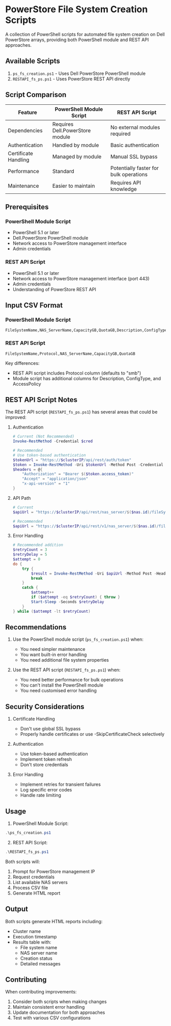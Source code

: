# PowerStore File System Creation Scripts

A collection of PowerShell scripts for automated file system creation on Dell PowerStore arrays, providing both PowerShell module and REST API approaches.

## Available Scripts

1. `ps_fs_creation.ps1` - Uses Dell PowerStore PowerShell module
2. `RESTAPI_fs_ps.ps1` - Uses PowerStore REST API directly

## Script Comparison

| Feature | PowerShell Module Script | REST API Script |
|---------|-------------------------|-----------------|
| Dependencies | Requires Dell.PowerStore module | No external modules required |
| Authentication | Handled by module | Basic authentication |
| Certificate Handling | Managed by module | Manual SSL bypass |
| Performance | Standard | Potentially faster for bulk operations |
| Maintenance | Easier to maintain | Requires API knowledge |

## Prerequisites

### PowerShell Module Script
- PowerShell 5.1 or later
- Dell.PowerStore PowerShell module
- Network access to PowerStore management interface
- Admin credentials

### REST API Script
- PowerShell 5.1 or later
- Network access to PowerStore management interface (port 443)
- Admin credentials
- Understanding of PowerStore REST API

## Input CSV Format

### PowerShell Module Script
```csv
FileSystemName,NAS_ServerName,CapacityGB,QuotaGB,Description,ConfigType,AccessPolicy
```

### REST API Script
```csv
FileSystemName,Protocol,NAS_ServerName,CapacityGB,QuotaGB
```

Key differences:
- REST API script includes Protocol column (defaults to "smb")
- Module script has additional columns for Description, ConfigType, and AccessPolicy

## REST API Script Notes

The REST API script (`RESTAPI_fs_ps.ps1`) has several areas that could be improved:

1. Authentication
   ```powershell
   # Current (Not Recommended)
   Invoke-RestMethod -Credential $cred

   # Recommended
   # Use token-based authentication
   $tokenUrl = "https://$clusterIP/api/rest/auth/token"
   $token = Invoke-RestMethod -Uri $tokenUrl -Method Post -Credential $cred
   $headers = @{
       "Authorization" = "Bearer $($token.access_token)"
       "Accept" = "application/json"
       "x-api-version" = "1"
   }
   ```

2. API Path
   ```powershell
   # Current
   $apiUrl = "https://$clusterIP/api/rest/nas_server/$($nas.id)/fileSystem"

   # Recommended
   $apiUrl = "https://$clusterIP/api/rest/v1/nas_server/$($nas.id)/fileSystem"
   ```

3. Error Handling
   ```powershell
   # Recommended addition
   $retryCount = 3
   $retryDelay = 5
   $attempt = 0
   do {
       try {
           $result = Invoke-RestMethod -Uri $apiUrl -Method Post -Headers $headers -Body $jsonPayload
           break
       }
       catch {
           $attempt++
           if ($attempt -eq $retryCount) { throw }
           Start-Sleep -Seconds $retryDelay
       }
   } while ($attempt -lt $retryCount)
   ```

## Recommendations

1. Use the PowerShell module script (`ps_fs_creation.ps1`) when:
   - You need simpler maintenance
   - You want built-in error handling
   - You need additional file system properties

2. Use the REST API script (`RESTAPI_fs_ps.ps1`) when:
   - You need better performance for bulk operations
   - You can't install the PowerShell module
   - You need customised error handling

## Security Considerations

1. Certificate Handling
   - Don't use global SSL bypass
   - Properly handle certificates or use -SkipCertificateCheck selectively

2. Authentication
   - Use token-based authentication
   - Implement token refresh
   - Don't store credentials

3. Error Handling
   - Implement retries for transient failures
   - Log specific error codes
   - Handle rate limiting

## Usage

1. PowerShell Module Script:
```powershell
.\ps_fs_creation.ps1
```

2. REST API Script:
```powershell
.\RESTAPI_fs_ps.ps1
```

Both scripts will:
1. Prompt for PowerStore management IP
2. Request credentials
3. List available NAS servers
4. Process CSV file
5. Generate HTML report

## Output

Both scripts generate HTML reports including:
- Cluster name
- Execution timestamp
- Results table with:
  - File system name
  - NAS server name
  - Creation status
  - Detailed messages

## Contributing

When contributing improvements:
1. Consider both scripts when making changes
2. Maintain consistent error handling
3. Update documentation for both approaches
4. Test with various CSV configurations
